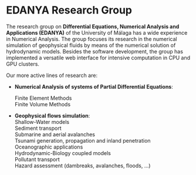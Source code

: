 EDANYA Research Group
=====================

The research group on **Differential Equations, Numerical Analysis and Applications (EDANYA)**  of the University of Málaga has a wide experience in Numerical Analysis. The group focuses its research in the numerical simulation of geophysical fluids by means of the numerical solution of hydrodynamic models. Besides the software development, the group has implemented a versatile web interface for intensive computation in CPU and GPU clusters.


Our more active lines of research are:

* **Numerical Analysis of systems of Partial Differential Equations**:

    Finite Element Methods  
    Finite Volume Methods

* **Geophysical flows simulation**:  
    Shallow-Water models  
    Sediment transport  
    Submarine and aerial avalanches  
    Tsunami generation, propagation and inland penetration  
    Oceanographic applications  
    Hydrodynamic-Biology coupled models  
    Pollutant transport  
    Hazard assessment (dambreaks, avalanches, floods, ...)


